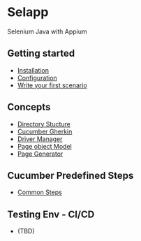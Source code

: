 # Selapp
Selenium Java with Appium

## Getting started
- [Installation](https://github.com/AutoCat-school/Selapp/wiki/Installation)
- [Configuration](https://github.com/AutoCat-school/Selapp/wiki/Configuration)
- [Write your first scenario](https://github.com/AutoCat-school/Selapp/wiki/Write-your-first-scenario)

## Concepts
- [Directory Stucture](https://github.com/AutoCat-school/Selapp/wiki/Directory-Stucture)
- [Cucumber Gherkin](https://github.com/AutoCat-school/Selapp/wiki/Cucumber-Gherkin)
- [Driver Manager](https://github.com/AutoCat-school/Selapp/wiki/Driver-Manager)
- [Page object Model](https://github.com/AutoCat-school/Selapp/wiki/Page-object-Model)
- [Page Generator](https://github.com/AutoCat-school/Selapp/wiki/Page-Generator)

## Cucumber Predefined Steps
- [Common Steps](https://github.com/AutoCat-school/Selapp/wiki/All-Common-Steps)


## Testing Env - CI/CD
- (TBD)
